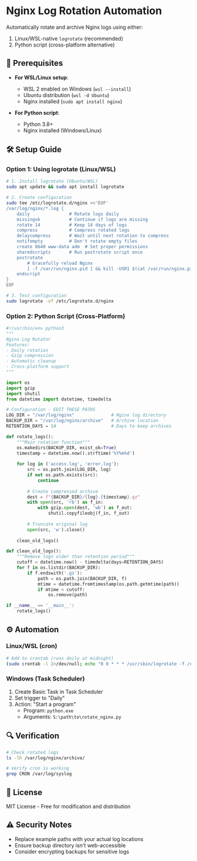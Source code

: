 # Nginx Log Rotation Automation

Automatically rotate and archive Nginx logs using either:
1. Linux/WSL-native `logrotate` (recommended)
2. Python script (cross-platform alternative)

## 📌 Prerequisites
- **For WSL/Linux setup**:
  - WSL 2 enabled on Windows (`wsl --install`)
  - Ubuntu distribution (`wsl -d Ubuntu`)
  - Nginx installed (`sudo apt install nginx`)

- **For Python script**:
  - Python 3.8+
  - Nginx installed (Windows/Linux)

## 🛠️ Setup Guide

### Option 1: Using logrotate (Linux/WSL)
```bash
# 1. Install logrotate (Ubuntu/WSL)
sudo apt update && sudo apt install logrotate

# 2. Create configuration
sudo tee /etc/logrotate.d/nginx <<'EOF'
/var/log/nginx/*.log {
    daily               # Rotate logs daily
    missingok           # Continue if logs are missing
    rotate 14           # Keep 14 days of logs
    compress            # Compress rotated logs
    delaycompress       # Wait until next rotation to compress
    notifempty          # Don't rotate empty files
    create 0640 www-data adm  # Set proper permissions
    sharedscripts       # Run postrotate script once
    postrotate
        # Gracefully reload Nginx
        [ -f /var/run/nginx.pid ] && kill -USR1 $(cat /var/run/nginx.pid)
    endscript
}
EOF

# 3. Test configuration
sudo logrotate -vf /etc/logrotate.d/nginx
```

### Option 2: Python Script (Cross-Platform)
```python
#!/usr/bin/env python3
"""
Nginx Log Rotator
Features:
- Daily rotation
- Gzip compression
- Automatic cleanup
- Cross-platform support
"""

import os
import gzip
import shutil
from datetime import datetime, timedelta

# Configuration - EDIT THESE PATHS
LOG_DIR = "/var/log/nginx"              # Nginx log directory
BACKUP_DIR = "/var/log/nginx/archive"   # Archive location
RETENTION_DAYS = 14                     # Days to keep archives

def rotate_logs():
    """Main rotation function"""
    os.makedirs(BACKUP_DIR, exist_ok=True)
    timestamp = datetime.now().strftime('%Y%m%d')
    
    for log in ('access.log', 'error.log'):
        src = os.path.join(LOG_DIR, log)
        if not os.path.exists(src):
            continue
            
        # Create compressed archive
        dest = f"{BACKUP_DIR}/{log}.{timestamp}.gz"
        with open(src, 'rb') as f_in:
            with gzip.open(dest, 'wb') as f_out:
                shutil.copyfileobj(f_in, f_out)
        
        # Truncate original log
        open(src, 'w').close()
    
    clean_old_logs()

def clean_old_logs():
    """Remove logs older than retention period"""
    cutoff = datetime.now() - timedelta(days=RETENTION_DAYS)
    for f in os.listdir(BACKUP_DIR):
        if f.endswith('.gz'):
            path = os.path.join(BACKUP_DIR, f)
            mtime = datetime.fromtimestamp(os.path.getmtime(path))
            if mtime < cutoff:
                os.remove(path)

if __name__ == '__main__':
    rotate_logs()
```

## ⚙️ Automation
### Linux/WSL (cron)
```bash
# Add to crontab (runs daily at midnight)
(sudo crontab -l 2>/dev/null; echo "0 0 * * * /usr/sbin/logrotate -f /etc/logrotate.d/nginx") | sudo crontab -
```

### Windows (Task Scheduler)
1. Create Basic Task in Task Scheduler
2. Set trigger to "Daily"
3. Action: "Start a program"
   - Program: `python.exe`
   - Arguments: `S:\path\to\rotate_nginx.py`

## 🔍 Verification
```bash
# Check rotated logs
ls -lh /var/log/nginx/archive/

# Verify cron is working
grep CRON /var/log/syslog
```

## 📜 License
MIT License - Free for modification and distribution

## ⚠️ Security Notes
- Replace example paths with your actual log locations
- Ensure backup directory isn't web-accessible
- Consider encrypting backups for sensitive logs

